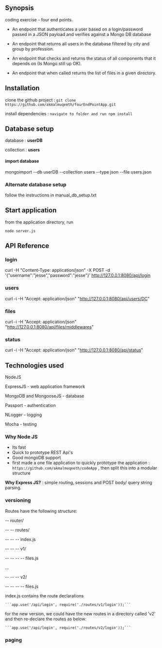## Synopsis

coding exercise - four end points.

- An endpoint that authenticates a user based on a login/password passed in a JSON payload and verifies against a Mongo DB database

- An endpoint that returns all users in the database filtered by city and group by profession.

- An endpoint that checks and returns the status of all components that it depends on (Is Mongo still up OK).

- An endpoint that when called returns the list of files in a given directory.

## Installation

clone the github project : ```git clone https://github.com/akmalmuqeeth/fourEndPointApp.git```

install dependencies : ```navigate to folder and run npm install```

## Database setup

database : **userDB**

collection : **users**

#### import database
mongoimport --db userDB --collection users --type json --file users.json

### Alternate database setup

follow the instructions in manual_db_setup.txt

## Start application 

from the application directory, run

```node server.js```

## API Reference

### login
curl -H "Content-Type: application/json" -X POST -d '{"username":"jesse","password":"jesse"}' http://127.0.0.1:8080/api/login

### users
curl -i -H "Accept: application/json" "http://127.0.0.1:8080/api/users/DC"

### files
curl -i -H "Accept: application/json" "http://127.0.0.1:8080/api/files/middlewares"

### status
curl -i -H "Accept: application/json" "http://127.0.0.1:8080/api/status"

## Technologies used

NodeJS

ExpressJS - web application framework

MongoDB and MongooseJS - database

Passport - authentication

NLogger - logging

Mocha - testing

### Why Node JS

- Its fast
- Quick to prototype REST Api's
- Good mongoDB support
- first made a one file application to quickly prototype the application : ```https://github.com/akmalmuqeeth/codeApp``` , then split this into a modular structure


**Why Express JS?** : simple routing, sessions and POST body/ query string parsing.

### versioning

Routes have the following structure:


-- router/

-- -- routes/

-- -- -- index.js

-- -- -- v1/

-- -- -- -- files.js

...

-- -- -- v2/

-- -- -- -- files.js


index.js contains the route declarations

    ```app.use('/api/login', require('./routes/v1/login'));```

for the new version, we could have the new routes in a directory called 'v2' and then re-declare the routes as below:

    ```app.use('/api/login', require('./routes/v2/login'));```

### paging
